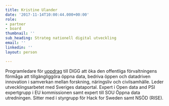 ```yaml
---
title: Kristine Ulander
date: '2017-11-14T10:00:44.000+00:00'
role:
- partner
- board
thumbnail: ''
sub_heading: Strateg nationell digital utveckling
email: ''
linkedin: ''
layout: person

---
```

Programledare för [uppdrag](https://www.regeringen.se/regeringsuppdrag/2019/05/uppdrag-att-oka-den-offentliga-forvaltningens-formaga-att-tillgangliggora-oppna-data/) till DIGG att öka den offentliga förvaltningens förmåga att tillgängliggöra öppna data, bedriva öppen och datadriven innovation i samverkan mellan forskning, näringsliv och civilsamhälle. Leder utvecklingsarbetet med Sveriges dataportal. Expert i Open data and PSI expertgrupp i EU kommissionen samt expert till SOU Öppna data utredningen. Sitter med i styrgrupp för Hack for Sweden samt NSÖD (RISE).